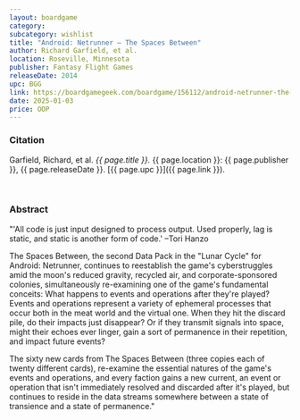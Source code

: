 ```yaml
---
layout: boardgame
category:
subcategory: wishlist
title: "Android: Netrunner – The Spaces Between"
author: Richard Garfield, et al.
location: Roseville, Minnesota
publisher: Fantasy Flight Games
releaseDate: 2014
upc: BGG
link: https://boardgamegeek.com/boardgame/156112/android-netrunner-the-spaces-between
date: 2025-01-03
price: OOP
---
```


### Citation

Garfield, Richard, et al. *{{ page.title }}.* {{ page.location }}: {{ page.publisher }}, {{ page.releaseDate }}. [{{ page.upc }}]({{ page.link }}).

<br>


### Abstract

"'All code is just input designed to process output. Used properly, lag is static, and static is another form of code.' –Tori Hanzo

The Spaces Between, the second Data Pack in the "Lunar Cycle" for Android: Netrunner, continues to reestablish the game's cyberstruggles amid the moon's reduced gravity, recycled air, and corporate-sponsored colonies, simultaneously re-examining one of the game's fundamental conceits: What happens to events and operations after they're played? Events and operations represent a variety of ephemeral processes that occur both in the meat world and the virtual one. When they hit the discard pile, do their impacts just disappear? Or if they transmit signals into space, might their echoes ever linger, gain a sort of permanence in their repetition, and impact future events?

The sixty new cards from The Spaces Between (three copies each of twenty different cards), re-examine the essential natures of the game's events and operations, and every faction gains a new current, an event or operation that isn't immediately resolved and discarded after it's played, but continues to reside in the data streams somewhere between a state of transience and a state of permanence."
